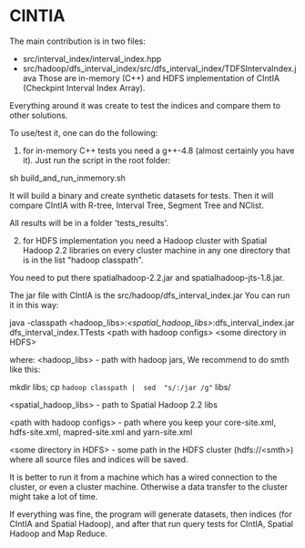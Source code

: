 CINTIA
==============

The main contribution is in two files:
- src/interval_index/interval_index.hpp
- src/hadoop/dfs_interval_index/src/dfs_interval_index/TDFSIntervaIndex.java 
Those are in-memory (C++) and HDFS implementation of CIntIA (Checkpint Interval Index Array).

Everything around it was create to test the indices and compare them to other solutions.

To use/test it, one can do the following:

1) for in-memory C++ tests you need a g++-4.8 (almost certainly you have it). 
Just run the script in the root folder:

sh build_and_run_inmemory.sh

It will build a binary and create synthetic datasets for tests. 
Then it will compare CIntIA with R-tree, Interval Tree, Segment Tree and NClist.

All results will be in a folder 'tests_results'.

2) for HDFS implementation you need a Hadoop cluster with Spatial Hadoop 2.2 libraries on every cluster 
machine in any one directory that is in the list "hadoop classpath". 

You need to put there spatialhadoop-2.2.jar and spatialhadoop-jts-1.8.jar. 

The jar file with CIntIA is the src/hadoop/dfs_interval_index.jar
You can run it in this way:

java -classpath &lt;hadoop_libs&gt;*:&lt;spatial_hadoop_libs&gt;*:dfs_interval_index.jar  dfs_interval_index.TTests &lt;path with hadoop configs&gt; &lt;some directory in HDFS&gt; 

where:
&lt;hadoop_libs&gt; - path with hadoop jars, We recommend to do smth like this: 

mkdir libs;  cp `hadoop classpath |  sed  "s/:/jar /g"` libs/

&lt;spatial_hadoop_libs&gt; - path to Spatial Hadoop 2.2 libs

&lt;path with hadoop configs&gt; - path where you keep your core-site.xml, hdfs-site.xml, mapred-site.xml and yarn-site.xml

&lt;some directory in HDFS&gt; - some path in the HDFS cluster (hdfs://&lt;smth&gt;) where all source files and indices will be saved.

It is better to run it from a machine which has a wired connection to the cluster, or even a cluster machine. Otherwise a data transfer to the cluster might take a lot of time. 

If everything was fine, the program will generate datasets, then indices (for CIntIA and Spatial Hadoop), 
and after that run query tests for CIntIA, Spatial Hadoop and Map Reduce. 







